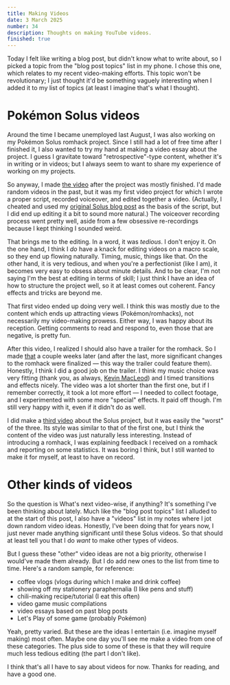```yaml
---
title: Making Videos
date: 3 March 2025
number: 34
description: Thoughts on making YouTube videos.
finished: true
---
```


Today I felt like writing a blog post, but didn't know what to write about, so I picked a topic from the "blog post topics" list in my phone. I chose this one, which relates to my recent video-making efforts. This topic won't be revolutionary; I just thought it'd be something vaguely interesting when I added it to my list of topics (at least I imagine that's what I thought).

# Pokémon Solus videos

Around the time I became unemployed last August, I was also working on my Pokémon Solus romhack project. Since I still had a lot of free time after I finished it, I also wanted to try my hand at making a video essay about the project. I guess I gravitate toward "retrospective"-type content, whether it's in writing or in videos; but I always seem to want to share my experience of working on my projects.

So anyway, I made [the video](https://www.youtube.com/watch?v=ANRiLuondLE) after the project was mostly finished. I'd made random videos in the past, but it was my first video project for which I wrote a proper script, recorded voiceover, and edited together a video. (Actually, I cheated and used my [original Solus blog post](https://derekandersen.net/blog/pokemon-solus-rgb) as the basis of the script, but I did end up editing it a bit to sound more natural.) The voiceover recording process went pretty well, aside from a few obsessive re-recordings because I kept thinking I sounded weird.

That brings me to the editing. In a word, it was _tedious_. I don't enjoy it. On the one hand, I think I _do_ have a knack for editing videos on a macro scale, so they end up flowing naturally. Timing, music, things like that. On the other hand, it is very tedious, and when you're a perfectionist (like I am), it becomes very easy to obsess about minute details. And to be clear, I'm not saying I'm the best at editing in terms of skill; I just think I have an idea of how to structure the project well, so it at least comes out coherent. Fancy effects and tricks are beyond me.

That first video ended up doing very well. I think this was mostly due to the content which ends up attracting views (Pokémon/romhacks), not necessarily my video-making prowess. Either way, I was happy about its reception. Getting comments to read and respond to, even those that are negative, is pretty fun.

After this video, I realized I should also have a trailer for the romhack. So I made [that](https://www.youtube.com/watch?v=SMto-WaTL4s) a couple weeks later (and after the last, more significant changes to the romhack were finalized — this way the trailer could feature them). Honestly, I think I did a good job on the trailer. I think my music choice was very fitting (thank you, as always, [Kevin MacLeod](https://incompetech.com/)) and I timed transitions and effects nicely. The video was a lot shorter than the first one, but if I remember correctly, it took a lot more effort — I needed to collect footage, and I experimented with some more "special" effects. It paid off though. I'm still very happy with it, even if it didn't do as well.

I did make a [third video](https://www.youtube.com/watch?v=oYas1BfmQ6s) about the Solus project, but it was easily the "worst" of the three. Its style was similar to that of the first one, but I think the content of the video was just naturally less interesting. Instead of introducing a romhack, I was explaining feedback I received on a romhack and reporting on some statistics. It was boring I think, but I still wanted to make it for myself, at least to have on record.

# Other kinds of videos

So the question is What's next video-wise, if anything? It's something I've been thinking about lately. Much like the "blog post topics" list I alluded to at the start of this post, I also have a "videos" list in my notes where I jot down random video ideas. Honestly, I've been doing that for years now, I just never made anything significant until these Solus videos. So that should at least tell you that I do _want_ to make other types of videos.

But I guess these "other" video ideas are not a big priority, otherwise I would've made them already. But I do add new ones to the list from time to time. Here's a random sample, for reference:

- coffee vlogs (vlogs during which I make and drink coffee)
- showing off my stationery paraphernalia (I like pens and stuff)
- chili-making recipe/tutorial (I eat this often)
- video game music compilations
- video essays based on past blog posts
- Let's Play of some game (probably Pokémon)

Yeah, pretty varied. But these are the ideas I entertain (i.e. imagine myself making) most often. Maybe one day you'll see me make a video from one of these categories. The plus side to some of these is that they will require much less tedious editing (the part I don't like).

I think that's all I have to say about videos for now. Thanks for reading, and have a good one.
